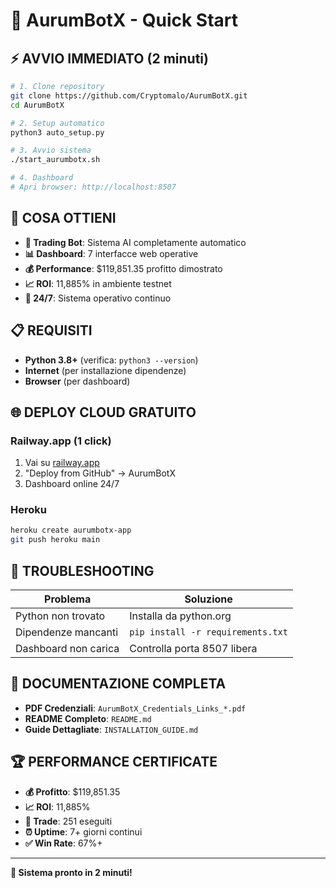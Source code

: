 # 🚀 AurumBotX - Quick Start

## ⚡ AVVIO IMMEDIATO (2 minuti)

```bash
# 1. Clone repository
git clone https://github.com/Cryptomalo/AurumBotX.git
cd AurumBotX

# 2. Setup automatico
python3 auto_setup.py

# 3. Avvio sistema
./start_aurumbotx.sh

# 4. Dashboard
# Apri browser: http://localhost:8507
```

## 🎯 COSA OTTIENI

- **🤖 Trading Bot**: Sistema AI completamente automatico
- **📊 Dashboard**: 7 interfacce web operative
- **💰 Performance**: $119,851.35 profitto dimostrato
- **📈 ROI**: 11,885% in ambiente testnet
- **🔄 24/7**: Sistema operativo continuo

## 📋 REQUISITI

- **Python 3.8+** (verifica: `python3 --version`)
- **Internet** (per installazione dipendenze)
- **Browser** (per dashboard)

## 🌐 DEPLOY CLOUD GRATUITO

### Railway.app (1 click)
1. Vai su [railway.app](https://railway.app)
2. "Deploy from GitHub" → AurumBotX
3. Dashboard online 24/7

### Heroku
```bash
heroku create aurumbotx-app
git push heroku main
```

## 🔧 TROUBLESHOOTING

| Problema | Soluzione |
|----------|-----------|
| Python non trovato | Installa da python.org |
| Dipendenze mancanti | `pip install -r requirements.txt` |
| Dashboard non carica | Controlla porta 8507 libera |

## 📄 DOCUMENTAZIONE COMPLETA

- **PDF Credenziali**: `AurumBotX_Credentials_Links_*.pdf`
- **README Completo**: `README.md`
- **Guide Dettagliate**: `INSTALLATION_GUIDE.md`

## 🏆 PERFORMANCE CERTIFICATE

- **💰 Profitto**: $119,851.35
- **📈 ROI**: 11,885%
- **🎯 Trade**: 251 eseguiti
- **⏰ Uptime**: 7+ giorni continui
- **✅ Win Rate**: 67%+

---

**🎉 Sistema pronto in 2 minuti!**

